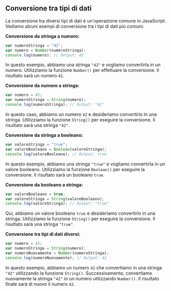 ## Conversione tra tipi di dati

La conversione tra diversi tipi di dati è un'operazione comune in JavaScript. 
Vediamo alcuni esempi di conversione tra i tipi di dati più comuni:

**Conversione da stringa a numero:**

```javascript
var numeroStringa = "42";
var numero = Number(numeroStringa);
console.log(numero); // Output: 42
```

In questo esempio, abbiamo una stringa `"42"` e vogliamo convertirla in un numero. Utilizziamo la funzione `Number()` per effettuare la conversione. Il risultato sarà un numero `42`.

**Conversione da numero a stringa:**

```javascript
var numero = 42;
var numeroStringa = String(numero);
console.log(numeroStringa); // Output: "42"
```

In questo caso, abbiamo un numero `42` e desideriamo convertirlo in una stringa. Utilizziamo la funzione `String()` per eseguire la conversione. Il risultato sarà una stringa `"42"`.

**Conversione da stringa a booleano:**

```javascript
var valoreStringa = "true";
var valoreBooleano = Boolean(valoreStringa);
console.log(valoreBooleano); // Output: true
```

In questo esempio, abbiamo una stringa `"true"` e vogliamo convertirla in un valore booleano. Utilizziamo la funzione `Boolean()` per eseguire la conversione. Il risultato sarà un booleano `true`.

**Conversione da booleano a stringa:**

```javascript
var valoreBooleano = true;
var valoreStringa = String(valoreBooleano);
console.log(valoreStringa); // Output: "true"
```

Qui, abbiamo un valore booleano `true` e desideriamo convertirlo in una stringa. Utilizziamo la funzione `String()` per eseguire la conversione. Il risultato sarà una stringa `"true"`.

**Conversione tra tipi di dati diversi:**

```javascript
var numero = 42;
var numeroStringa = String(numero);
var numeroNuovamente = Number(numeroStringa);
console.log(numeroNuovamente); // Output: 42
```

In questo esempio, abbiamo un numero `42` che convertiamo in una stringa `"42"` utilizzando la funzione `String()`. Successivamente, convertiamo nuovamente la stringa `"42"` in un numero utilizzando `Number()`. Il risultato finale sarà di nuovo il numero `42`.